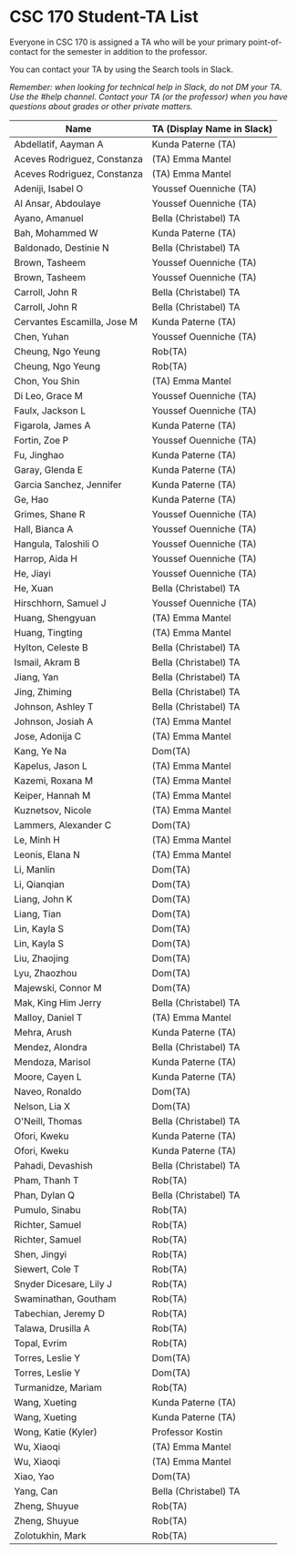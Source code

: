 # CSC 170 Student-TA List

Everyone in CSC 170 is assigned a TA who will be your primary point-of-contact for the semester in addition to the professor. 

You can contact your TA by using the Search tools in Slack.

*Remember: when looking for technical help in Slack, do not DM your TA. Use the #help channel. Contact your TA (or the professor) when you have questions about grades or other private matters.*


| Name                         | TA (Display Name in Slack) |
| ---------------------------- | -------------------------- |
| Abdellatif,  Aayman A        | Kunda Paterne (TA)         |
| Aceves  Rodriguez, Constanza | (TA) Emma Mantel           |
| Aceves  Rodriguez, Constanza | (TA) Emma Mantel           |
| Adeniji,  Isabel O           | Youssef Ouenniche (TA)     |
| Al  Ansar, Abdoulaye         | Youssef Ouenniche (TA)     |
| Ayano,  Amanuel              | Bella (Christabel) TA      |
| Bah,  Mohammed W             | Kunda Paterne (TA)         |
| Baldonado,  Destinie N       | Bella (Christabel) TA      |
| Brown,  Tasheem              | Youssef Ouenniche (TA)     |
| Brown,  Tasheem              | Youssef Ouenniche (TA)     |
| Carroll,  John R             | Bella (Christabel) TA      |
| Carroll,  John R             | Bella (Christabel) TA      |
| Cervantes  Escamilla, Jose M | Kunda Paterne (TA)         |
| Chen,  Yuhan                 | Youssef Ouenniche (TA)     |
| Cheung,  Ngo Yeung           | Rob(TA)                    |
| Cheung,  Ngo Yeung           | Rob(TA)                    |
| Chon,  You Shin              | (TA) Emma Mantel           |
| Di  Leo, Grace M             | Youssef Ouenniche (TA)     |
| Faulx,  Jackson L            | Youssef Ouenniche (TA)     |
| Figarola,  James A           | Kunda Paterne (TA)         |
| Fortin,  Zoe P               | Youssef Ouenniche (TA)     |
| Fu,  Jinghao                 | Kunda Paterne (TA)         |
| Garay,  Glenda E             | Kunda Paterne (TA)         |
| Garcia  Sanchez, Jennifer    | Kunda Paterne (TA)         |
| Ge,  Hao                     | Kunda Paterne (TA)         |
| Grimes,  Shane R             | Youssef Ouenniche (TA)     |
| Hall,  Bianca A              | Youssef Ouenniche (TA)     |
| Hangula,  Taloshili O        | Youssef Ouenniche (TA)     |
| Harrop,  Aida H              | Youssef Ouenniche (TA)     |
| He,  Jiayi                   | Youssef Ouenniche (TA)     |
| He, Xuan                     | Bella (Christabel) TA      |
| Hirschhorn,  Samuel J        | Youssef Ouenniche (TA)     |
| Huang,  Shengyuan            | (TA) Emma Mantel           |
| Huang,  Tingting             | (TA) Emma Mantel           |
| Hylton,  Celeste B           | Bella (Christabel) TA      |
| Ismail,  Akram B             | Bella (Christabel) TA      |
| Jiang,  Yan                  | Bella (Christabel) TA      |
| Jing,  Zhiming               | Bella (Christabel) TA      |
| Johnson,  Ashley T           | Bella (Christabel) TA      |
| Johnson,  Josiah A           | (TA) Emma Mantel           |
| Jose,  Adonija C             | (TA) Emma Mantel           |
| Kang,  Ye Na                 | Dom(TA)                    |
| Kapelus,  Jason L            | (TA) Emma Mantel           |
| Kazemi,  Roxana M            | (TA) Emma Mantel           |
| Keiper,  Hannah M            | (TA) Emma Mantel           |
| Kuznetsov,  Nicole           | (TA) Emma Mantel           |
| Lammers,  Alexander C        | Dom(TA)                    |
| Le,  Minh H                  | (TA) Emma Mantel           |
| Leonis,  Elana N             | (TA) Emma Mantel           |
| Li,  Manlin                  | Dom(TA)                    |
| Li,  Qianqian                | Dom(TA)                    |
| Liang,  John K               | Dom(TA)                    |
| Liang,  Tian                 | Dom(TA)                    |
| Lin,  Kayla S                | Dom(TA)                    |
| Lin,  Kayla S                | Dom(TA)                    |
| Liu,  Zhaojing               | Dom(TA)                    |
| Lyu,  Zhaozhou               | Dom(TA)                    |
| Majewski,  Connor M          | Dom(TA)                    |
| Mak,  King Him Jerry         | Bella (Christabel) TA      |
| Malloy,  Daniel T            | (TA) Emma Mantel           |
| Mehra,  Arush                | Kunda Paterne (TA)         |
| Mendez,  Alondra             | Bella (Christabel) TA      |
| Mendoza,  Marisol            | Kunda Paterne (TA)         |
| Moore,  Cayen L              | Kunda Paterne (TA)         |
| Naveo,  Ronaldo              | Dom(TA)                    |
| Nelson,  Lia X               | Dom(TA)                    |
| O'Neill,  Thomas             | Bella (Christabel) TA      |
| Ofori,  Kweku                | Kunda Paterne (TA)         |
| Ofori,  Kweku                | Kunda Paterne (TA)         |
| Pahadi,  Devashish           | Bella (Christabel) TA      |
| Pham,  Thanh T               | Rob(TA)                    |
| Phan,  Dylan Q               | Bella (Christabel) TA      |
| Pumulo,  Sinabu              | Rob(TA)                    |
| Richter,  Samuel             | Rob(TA)                    |
| Richter,  Samuel             | Rob(TA)                    |
| Shen,  Jingyi                | Rob(TA)                    |
| Siewert,  Cole T             | Rob(TA)                    |
| Snyder  Dicesare, Lily J     | Rob(TA)                    |
| Swaminathan,  Goutham        | Rob(TA)                    |
| Tabechian,  Jeremy D         | Rob(TA)                    |
| Talawa,  Drusilla A          | Rob(TA)                    |
| Topal,  Evrim                | Rob(TA)                    |
| Torres,  Leslie Y            | Dom(TA)                    |
| Torres,  Leslie Y            | Dom(TA)                    |
| Turmanidze,  Mariam          | Rob(TA)                    |
| Wang,  Xueting               | Kunda Paterne (TA)         |
| Wang,  Xueting               | Kunda Paterne (TA)         |
| Wong,  Katie (Kyler)         | Professor Kostin           |
| Wu,  Xiaoqi                  | (TA) Emma Mantel           |
| Wu,  Xiaoqi                  | (TA) Emma Mantel           |
| Xiao,  Yao                   | Dom(TA)                    |
| Yang,  Can                   | Bella (Christabel) TA      |
| Zheng,  Shuyue               | Rob(TA)                    |
| Zheng,  Shuyue               | Rob(TA)                    |
| Zolotukhin,  Mark            | Rob(TA)                    |
